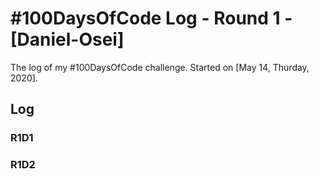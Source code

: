 # #100DaysOfCode Log - Round 1 - [Daniel-Osei]

The log of my #100DaysOfCode challenge. Started on [May 14, Thurday, 2020].

## Log

### R1D1 


### R1D2
